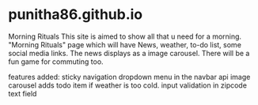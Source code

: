 # punitha86.github.io
Morning Rituals
This site is aimed to show all that u need for a morning. "Morning Rituals" page which will have News, weather, to-do list, some social media links. The news displays as a image carousel. There will be a fun game for commuting too.


features added:
sticky navigation
dropdown menu in the navbar
api
image carousel
adds todo item if weather is too cold.
input validation in zipcode text field
